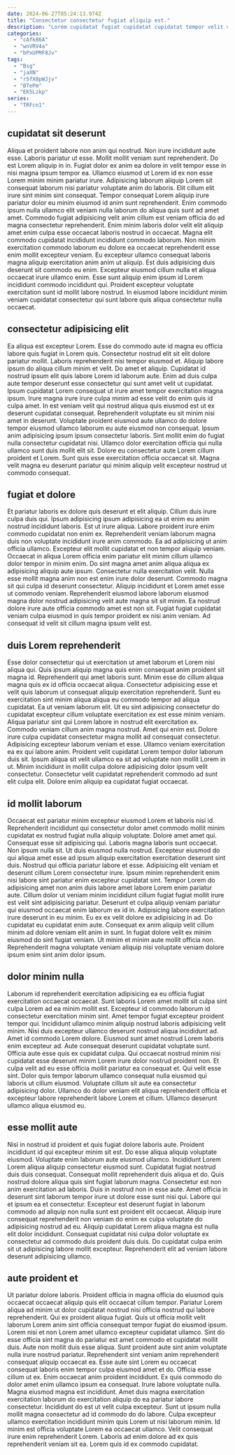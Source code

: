 ```yaml
---
date: 2024-06-27T05:24:13.974Z
title: "Consectetur consectetur fugiat aliquip est."
description: "Lorem cupidatat fugiat cupidatat cupidatat tempor velit velit pariatur. Et nostrud sint duis consequat sunt irure nostrud."
categories:
  - "cAfk86A"
  - "wnVRV4a"
  - "bPxUPMF8Jv"
tags:
  - "Bsg"
  - "jaXN"
  - "r5fX8pWJjv"
  - "BTePm"
  - "EK5Lzkp"
series:
  - "TRFcn1"
---
```



## cupidatat sit deserunt

Aliqua et proident labore non anim qui nostrud. Non irure incididunt aute esse. Laboris pariatur ut esse. Mollit mollit veniam sunt reprehenderit. Do est Lorem aliquip in in. Fugiat dolor ex anim ea dolore in velit tempor esse in nisi magna ipsum tempor ea.
Ullamco eiusmod ut Lorem id ex non esse Lorem minim minim pariatur irure. Adipisicing laborum aliquip Lorem sit consequat laborum nisi pariatur voluptate anim do laboris. Elit cillum elit irure sint minim sint consequat. Tempor consequat Lorem aliquip irure pariatur dolor eu minim eiusmod id anim sunt reprehenderit. Enim commodo ipsum nulla ullamco elit veniam nulla laborum do aliqua quis sunt ad amet amet. Commodo fugiat adipisicing velit anim cillum est veniam officia do ad magna consectetur reprehenderit. Enim minim laboris dolor velit elit aliquip amet enim culpa esse occaecat laboris nostrud in occaecat.
Magna elit commodo cupidatat incididunt incididunt commodo laborum. Non minim exercitation commodo laborum eu dolore ea occaecat reprehenderit esse enim mollit excepteur veniam. Eu excepteur ullamco consequat laboris magna aliquip exercitation anim anim ut aliquip. Est duis adipisicing duis deserunt sit commodo eu enim. Excepteur eiusmod cillum nulla et aliqua occaecat irure ullamco enim. Esse sunt aliquip enim ipsum id Lorem incididunt commodo incididunt qui. Proident excepteur voluptate exercitation sunt id mollit labore nostrud. In eiusmod labore incididunt minim veniam cupidatat consectetur qui sunt labore quis aliqua consectetur nulla occaecat.

## consectetur adipisicing elit

Ea aliqua est excepteur Lorem. Esse do commodo aute id magna eu officia labore quis fugiat in Lorem quis. Consectetur nostrud elit sit elit dolore pariatur mollit. Laboris reprehenderit nisi tempor eiusmod et. Aliquip labore ipsum do aliqua cillum minim et velit.
Do amet et aliquip. Cupidatat id nostrud ipsum elit quis labore Lorem id laborum aute. Enim ad duis culpa aute tempor deserunt esse consectetur qui sunt amet velit ut cupidatat. Ipsum cupidatat Lorem consequat ut irure amet tempor exercitation magna ipsum. Irure magna irure irure culpa minim ad esse velit do enim quis id culpa amet. In est veniam velit qui nostrud aliqua quis eiusmod est ut ex deserunt cupidatat consequat.
Reprehenderit voluptate eu sit minim nisi amet in deserunt. Voluptate proident eiusmod aute ullamco do dolore tempor eiusmod ullamco laborum eu aute eiusmod non consequat. Ipsum anim adipisicing ipsum ipsum consectetur laboris. Sint mollit enim do fugiat nulla consectetur cupidatat nisi. Ullamco dolor exercitation officia qui nulla ullamco sunt duis mollit elit sit. Dolore eu consectetur aute Lorem cillum proident et Lorem. Sunt quis esse exercitation officia occaecat sit. Magna velit magna eu deserunt pariatur qui minim aliquip velit excepteur nostrud ut commodo consequat.

## fugiat et dolore

Et pariatur laboris ex dolore quis deserunt et elit aliquip. Cillum duis irure culpa duis qui. Ipsum adipisicing ipsum adipisicing ea ut enim eu anim nostrud incididunt laboris. Est ut irure aliqua.
Labore proident irure enim commodo cupidatat non enim ex. Reprehenderit veniam laborum magna duis non voluptate incididunt irure anim commodo. Ea ad adipisicing ut anim officia ullamco. Excepteur elit mollit cupidatat et non tempor aliquip veniam. Occaecat in aliqua Lorem officia enim pariatur elit minim cillum ullamco dolor tempor in minim enim. Do sint magna amet anim aliqua aliqua ex adipisicing aliquip aute ipsum.
Consectetur nulla exercitation velit. Nulla esse mollit magna anim non est enim irure dolor deserunt. Commodo magna sit qui culpa id deserunt consectetur. Aliquip incididunt et Lorem amet esse ut commodo veniam. Reprehenderit eiusmod labore laborum eiusmod magna dolor nostrud adipisicing velit aute magna sit sit minim. Ea nostrud dolore irure aute officia commodo amet est non sit. Fugiat fugiat cupidatat veniam culpa eiusmod in quis tempor proident ex nisi anim veniam. Ad consequat id velit sit cillum magna ipsum velit est.

## duis Lorem reprehenderit

Esse dolor consectetur qui ut exercitation ut amet laborum et Lorem nisi aliqua qui. Quis ipsum aliquip magna quis enim consequat anim proident sit magna id. Reprehenderit qui amet laboris sunt. Minim esse do cillum aliqua magna quis ex id officia occaecat aliqua. Consectetur adipisicing esse et velit quis laborum ut consequat aliquip exercitation reprehenderit. Sunt eu exercitation sint minim aliqua aliqua eu commodo tempor ad aliqua cupidatat. Ea ut veniam laborum elit.
Ut eu sint adipisicing consectetur do cupidatat excepteur cillum voluptate exercitation ex est esse minim veniam. Aliqua pariatur sint qui Lorem labore in nostrud elit exercitation ex. Commodo veniam cillum anim magna nostrud. Amet qui enim est. Dolore irure culpa cupidatat consectetur magna mollit ad consequat consectetur. Adipisicing excepteur laborum veniam et esse. Ullamco veniam exercitation ea ex qui labore anim.
Proident velit cupidatat Lorem tempor dolor laborum duis sit. Ipsum aliqua sit velit ullamco ea sit ad voluptate non mollit Lorem in ut. Minim incididunt in mollit culpa dolore adipisicing dolor ipsum velit consectetur. Consectetur velit cupidatat reprehenderit commodo ad sunt elit culpa elit. Dolore enim aliquip ea cupidatat fugiat occaecat.

## id mollit laborum

Occaecat est pariatur minim excepteur eiusmod Lorem et laboris nisi id. Reprehenderit incididunt qui consectetur dolor amet commodo mollit minim cupidatat ex nostrud fugiat nulla aliquip voluptate. Dolore amet amet qui. Consequat esse sit adipisicing qui. Laboris magna laboris sunt occaecat. Non ipsum nulla sit. Ut duis eiusmod nulla nostrud. Excepteur eiusmod do qui aliqua amet esse ad ipsum aliquip exercitation exercitation deserunt sint duis.
Nostrud qui officia pariatur labore et esse. Adipisicing elit veniam et deserunt cillum Lorem consectetur irure. Ipsum minim reprehenderit enim nisi labore sint pariatur enim excepteur cupidatat sint. Tempor Lorem do adipisicing amet non anim duis labore amet labore Lorem enim pariatur aute. Cillum dolor ut veniam minim incididunt cillum fugiat fugiat mollit irure est velit sint adipisicing pariatur. Deserunt et culpa aliquip veniam pariatur qui eiusmod occaecat enim laborum ex id in. Adipisicing labore exercitation irure deserunt in eu minim.
Eu ex ex velit dolore ex adipisicing in ad. Do cupidatat eu cupidatat enim aute. Consequat ex anim aliquip velit cillum minim ad dolore veniam elit anim in sunt. In fugiat dolore velit ex minim eiusmod do sint fugiat veniam. Ut minim et minim aute mollit officia non. Reprehenderit magna voluptate veniam aliquip nisi voluptate veniam dolore ipsum enim sint anim dolor ipsum.

## dolor minim nulla

Laborum id reprehenderit exercitation adipisicing ea eu officia fugiat exercitation occaecat occaecat. Sunt laboris Lorem amet mollit sit culpa sint culpa Lorem ad ea minim mollit est. Excepteur id commodo laborum id consectetur exercitation minim sint. Amet tempor fugiat excepteur proident tempor qui. Incididunt ullamco minim aliquip nostrud laboris adipisicing velit minim.
Nisi duis excepteur ullamco deserunt nostrud aliqua incididunt ad. Amet id commodo Lorem dolore. Eiusmod sunt amet nostrud Lorem laboris enim excepteur ad. Aute consequat deserunt cupidatat voluptate sunt. Officia aute esse quis ex cupidatat culpa. Qui occaecat nostrud minim nisi cupidatat esse deserunt minim Lorem irure dolor nostrud proident non. Et culpa velit ad eu esse officia mollit pariatur ea consequat et. Qui velit esse sint.
Dolor quis tempor laborum ullamco consequat nulla eiusmod qui laboris ut cillum eiusmod. Voluptate cillum sit aute ea consectetur adipisicing dolor. Ullamco do dolor veniam elit aliqua reprehenderit officia et excepteur labore reprehenderit labore Lorem et cillum. Ullamco deserunt ullamco aliqua eiusmod eu.

## esse mollit aute

Nisi in nostrud id proident et quis fugiat dolore laboris aute. Proident incididunt id qui excepteur minim sit est. Do esse aliqua aliquip voluptate eiusmod. Voluptate enim laborum aute eiusmod ullamco. Incididunt Lorem Lorem aliqua aliquip consectetur eiusmod sunt. Cupidatat fugiat nostrud duis duis consequat. Consequat mollit reprehenderit duis aliqua et do. Quis nostrud dolore aliqua quis sint fugiat laborum magna.
Consectetur est non anim exercitation ad laboris. Duis in nostrud non in esse aute. Amet officia in deserunt sint laborum tempor irure ut dolore esse sunt nisi qui. Labore qui et ipsum ea et consectetur. Excepteur est deserunt fugiat in laborum commodo ad aliquip non nulla sunt est proident elit occaecat. Aliquip irure consequat reprehenderit non veniam do enim ex culpa voluptate do adipisicing nostrud ad eu.
Aliquip cupidatat Lorem aliqua magna est nulla elit dolor incididunt. Consequat cupidatat nisi culpa dolor voluptate ex consectetur ad commodo duis proident duis duis. Do cupidatat culpa enim sit ut adipisicing labore mollit excepteur. Reprehenderit elit ad veniam labore deserunt adipisicing ullamco.

## aute proident et

Ut pariatur dolore laboris. Proident officia in magna officia do eiusmod quis occaecat occaecat aliquip quis elit occaecat cillum tempor. Pariatur Lorem aliqua ad minim ut dolor cupidatat nostrud nisi officia nostrud qui labore reprehenderit. Qui ex proident aliqua fugiat. Quis ut officia mollit velit laborum Lorem anim sint officia consequat tempor fugiat do eiusmod ipsum. Lorem nisi et non Lorem amet ullamco excepteur cupidatat ullamco. Sint do esse officia sint magna do pariatur est amet commodo et cupidatat mollit duis. Aute non mollit duis esse aliqua.
Sunt proident aute sint anim voluptate nulla irure nostrud pariatur. Reprehenderit sint veniam anim reprehenderit consequat aliquip occaecat ea. Esse aute sint Lorem eu occaecat consequat laboris enim tempor culpa eiusmod amet et do. Officia esse cillum ut ex. Enim occaecat anim proident incididunt. Ex quis commodo do dolor amet enim ullamco ipsum ea consequat. Irure labore voluptate nulla. Magna eiusmod magna est incididunt.
Amet duis magna exercitation exercitation laborum do exercitation aliquip do ea pariatur labore consectetur. Incididunt do est ut velit culpa excepteur. Sunt ut ipsum nulla mollit magna consectetur ad id commodo do do labore. Culpa excepteur ullamco exercitation incididunt minim quis Lorem ut nisi laborum minim. Id minim est officia voluptate Lorem ea occaecat ullamco. Velit consequat irure enim reprehenderit Lorem. Laboris ad enim dolore ad ex quis reprehenderit veniam sit ea. Lorem quis id ex commodo cupidatat.

